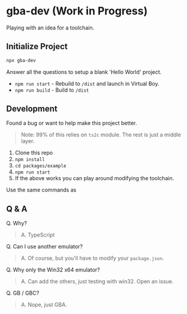 # gba-dev (Work in Progress)

Playing with an idea for a toolchain.

## Initialize Project

```bash
npx gba-dev
```

Answer all the questions to setup a blank 'Hello World' project.

- `npm run start` - Rebuild to `/dist` and launch in Virtual Boy.
- `npm run build` - Build to `/dist`

## Development

Found a bug or want to help make this project better.

> Note: 99% of this relies on `ts2c` module. The rest is just a middle layer.

1. Clone this repo
2. `npm install`
3. `cd packages/example`
4. `npm run start`
5. If the above works you can play around modifying the toolchain.

Use the same commands as

## Q & A

Q. Why?
> A. TypeScript

Q. Can I use another emulator?
> A. Of course, but you'll have to modify your `package.json`.

Q. Why only the Win32 x64 emulator?
> A. Can add the others, just testing with win32. Open an issue.

Q. GB / GBC?
> A. Nope, just GBA.